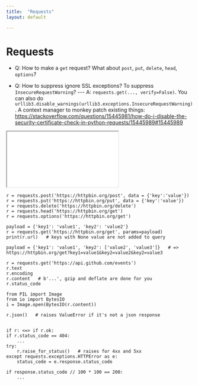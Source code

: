 ```yaml
---
title:  "Requests"
layout: default

---
```


# Requests

- Q: How to make a `get` request? What about `post`, `put`, `delete`, `head`, `options`?

- Q: How to suppress ignore SSL exceptions? To suppress `InsecureRequestWarning`? --- A:
`requests.get(..., verify=False)`. You can also do `urllib3.disable_warnings(urllib3.exceptions.InsecureRequestWarning)`.
A context manager to monkey patch existing things: <https://stackoverflow.com/questions/15445981/how-do-i-disable-the-security-certificate-check-in-python-requests/15445989#15445989>


<iframe class="autoresize nodisplay superlearn-iframe" src="{{ site.superlearn_url }}/ht/asdf2?deckname=python -- flask">
    <p>Your browser does not support iframes.</p>
</iframe>



```
r = requests.post('https://httpbin.org/post', data = {'key':'value'})
r = requests.put('https://httpbin.org/put', data = {'key':'value'})
r = requests.delete('https://httpbin.org/delete')
r = requests.head('https://httpbin.org/get')
r = requests.options('https://httpbin.org/get')

payload = {'key1': 'value1', 'key2': 'value2'}
r = requests.get('https://httpbin.org/get', params=payload)
print(r.url)   # keys with None value are not added to query

payload = {'key1': 'value1', 'key2': ['value2', 'value3']}   # => https://httpbin.org/get?key1=value1&key2=value2&key2=value3

r = requests.get('https://api.github.com/events')
r.text
r.encoding
r.content   # b'...', gzip and deflate are done for you
r.status_code

from PIL import Image
from io import BytesIO
i = Image.open(BytesIO(r.content))

r.json()   # raises ValueError if it's not a json response


if r: <=> if r.ok:
if r.status_code == 404:
    ...
try:
    r.raise_for_status()   # raises for 4xx and 5xx
except requests.exceptions.HTTPError as e:
    status_code = e.response.status_code
    
if response.status_code // 100 * 100 == 200:
    ...



```

